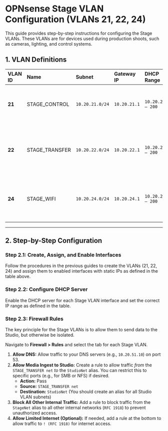 # OPNsense Stage VLAN Configuration (VLANs 21, 22, 24)

This guide provides step-by-step instructions for configuring the Stage VLANs. These VLANs are for devices used during production shoots, such as cameras, lighting, and control systems.

## 1. VLAN Definitions

| VLAN ID | Name             | Subnet           | Gateway IP     | DHCP Range           | Purpose                                      |
|:--------|:-----------------|:-----------------|:---------------|:---------------------|:---------------------------------------------|
| **21**  | STAGE_CONTROL    | `10.20.21.0/24`  | `10.20.21.1`   | `10.20.21.100 – 200` | For tethered cameras, lighting, and control. |
| **22**  | STAGE_TRANSFER   | `10.20.22.0/24`  | `10.20.22.1`   | `10.20.22.100 – 200` | For high-speed image servers and preview stations. |
| **24**  | STAGE_WIFI       | `10.20.24.0/24`  | `10.20.24.1`   | `10.20.24.100 – 200` | For tablets, mobile control apps, and crew.  |

---

## 2. Step-by-Step Configuration

### Step 2.1: Create, Assign, and Enable Interfaces

Follow the procedures in the previous guides to create the VLANs (21, 22, 24) and assign them to enabled interfaces with static IPs as defined in the table above.

### Step 2.2: Configure DHCP Server

Enable the DHCP server for each Stage VLAN interface and set the correct IP range as defined in the table.

### Step 2.3: Firewall Rules

The key principle for the Stage VLANs is to allow them to send data to the Studio, but otherwise be isolated.

Navigate to **Firewall > Rules** and select the tab for each Stage VLAN.

1.  **Allow DNS:** Allow traffic to your DNS servers (e.g., `10.20.51.10`) on port 53.
2.  **Allow Media Ingest to Studio:** Create a rule to allow traffic *from* the `STAGE_TRANSFER net` *to* the `StudioNet` alias. You can restrict this to specific ports (e.g., for SMB or NFS) if desired.
    -   **Action:** Pass
    -   **Source:** `STAGE_TRANSFER net`
    -   **Destination:** `StudioNet` (You should create an alias for all Studio VLAN subnets)
3.  **Block All Other Internal Traffic:** Add a rule to block traffic from the `StageNet` alias to all other internal networks (`RFC 1918`) to prevent unauthorized access.
4.  **Allow Limited Internet (Optional):** If needed, add a rule at the bottom to allow traffic to `! (RFC 1918)` for internet access.
